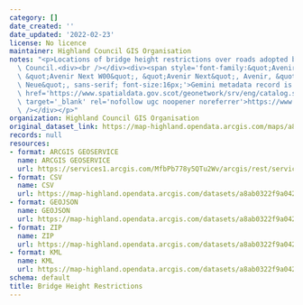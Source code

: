```yaml
---
category: []
date_created: ''
date_updated: '2022-02-23'
license: No licence
maintainer: Highland Council GIS Organisation
notes: "<p>Locations of bridge height restrictions over roads adopted by The Highland\
  \ Council.<div><br /></div><div><span style='font-family:&quot;Avenir Next W01&quot;,\
  \ &quot;Avenir Next W00&quot;, &quot;Avenir Next&quot;, Avenir, &quot;Helvetica\
  \ Neue&quot;, sans-serif; font-size:16px;'>Gemini metadata record is at\_</span><a\
  \ href='https://www.spatialdata.gov.scot/geonetwork/srv/eng/catalog.search#/metadata/3581e0d3-a33e-48e7-b479-579c9b5b1fc0'\
  \ target='_blank' rel='nofollow ugc noopener noreferrer'>https://www.spatialdata.gov.scot/geonetwork/srv/eng/catalog.search#/metadata/3581e0d3-a33e-48e7-b479-579c9b5b1fc0</a><br\
  \ /></div></p>"
organization: Highland Council GIS Organisation
original_dataset_link: https://map-highland.opendata.arcgis.com/maps/a8ab0322f9a042e588745dfed90189b4_0
records: null
resources:
- format: ARCGIS GEOSERVICE
  name: ARCGIS GEOSERVICE
  url: https://services1.arcgis.com/MfbPb778y5QTu2Wv/arcgis/rest/services/BridgeHeightRestrictions/FeatureServer/0
- format: CSV
  name: CSV
  url: https://map-highland.opendata.arcgis.com/datasets/a8ab0322f9a042e588745dfed90189b4_0.csv?outSR=%7B%22latestWkid%22%3A27700%2C%22wkid%22%3A27700%7D
- format: GEOJSON
  name: GEOJSON
  url: https://map-highland.opendata.arcgis.com/datasets/a8ab0322f9a042e588745dfed90189b4_0.geojson?outSR=%7B%22latestWkid%22%3A27700%2C%22wkid%22%3A27700%7D
- format: ZIP
  name: ZIP
  url: https://map-highland.opendata.arcgis.com/datasets/a8ab0322f9a042e588745dfed90189b4_0.zip?outSR=%7B%22latestWkid%22%3A27700%2C%22wkid%22%3A27700%7D
- format: KML
  name: KML
  url: https://map-highland.opendata.arcgis.com/datasets/a8ab0322f9a042e588745dfed90189b4_0.kml?outSR=%7B%22latestWkid%22%3A27700%2C%22wkid%22%3A27700%7D
schema: default
title: Bridge Height Restrictions
---
```


